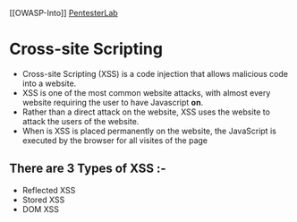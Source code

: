 [[OWASP-Into]]
[PentesterLab](https://pentesterlab.com/exercises/xss_and_mysql_file/course)

# Cross-site Scripting
- Cross-site Scripting (XSS) is a code injection that allows malicious code into a website.
- XSS is one of the most common website attacks, with almost every website requiring the user to have Javascript **on**.
- Rather than a direct attack on the website, XSS uses the website to attack the users of the website.
- When is XSS is placed permanently on the website, the JavaScript is executed by the browser for all visites of the page

## There are 3 Types of XSS :-
- Reflected XSS
- Stored XSS
- DOM XSS